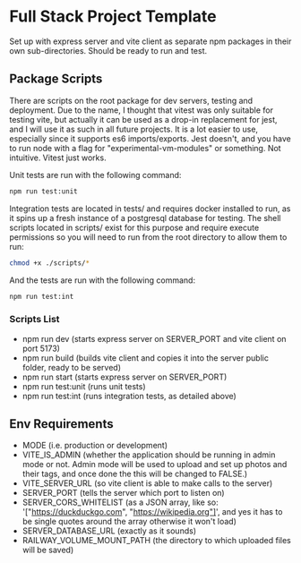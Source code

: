 # Full Stack Project Template

Set up with express server and vite client as separate npm packages in their own sub-directories. Should be ready to run and test.

## Package Scripts

There are scripts on the root package for dev servers, testing and deployment. Due to the name, I thought that vitest was only suitable for testing vite, but actually it can be used as a drop-in replacement for jest, and I will use it as such in all future projects. It is a lot easier to use, especially since it supports es6 imports/exports. Jest doesn't, and you have to run node with a flag for "experimental-vm-modules" or something. Not intuitive. Vitest just works.

Unit tests are run with the following command:

```bash
npm run test:unit
```

Integration tests are located in tests/ and requires docker installed to run, as it spins up a fresh instance of a postgresql database for testing. The shell scripts located in scripts/ exist for this purpose and require execute permissions so you will need to run from the root directory to allow them to run:

```bash
chmod +x ./scripts/*
```

And the tests are run with the following command:

```bash
npm run test:int
```

### Scripts List

- npm run dev (starts express server on SERVER_PORT and vite client on port 5173)
- npm run build (builds vite client and copies it into the server public folder, ready to be served)
- npm run start (starts express server on SERVER_PORT)
- npm run test:unit (runs unit tests)
- npm run test:int (runs integration tests, as detailed above)

## Env Requirements

- MODE (i.e. production or development)
- VITE_IS_ADMIN (whether the application should be running in admin mode or not. Admin mode will be used to upload and set up photos and their tags, and once done the this will be changed to FALSE.)
- VITE_SERVER_URL (so vite client is able to make calls to the server)
- SERVER_PORT (tells the server which port to listen on)
- SERVER_CORS_WHITELIST (as a JSON array, like so: '["https://duckduckgo.com", "https://wikipedia.org"]', and yes it has to be single quotes around the array otherwise it won't load)
- SERVER_DATABASE_URL (exactly as it sounds)
- RAILWAY_VOLUME_MOUNT_PATH (the directory to which uploaded files will be saved)
